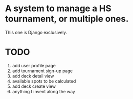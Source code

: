 # A system to manage a HS tournament, or multiple ones.
This one is Django exclusively.

# TODO
1. add user profile page
2. add tournament sign-up page
3. add deck detail view
4. available spots to be calculated 
5. add deck create view
6. anything I invent along the way
